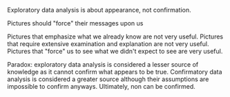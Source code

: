 Exploratory data analysis is about appearance, not confirmation. 

Pictures should "force" their messages upon us

Pictures that emphasize what we already know are not very useful. Pictures that require extensive examination and explanation are not very useful. Pictures that "force" us to see what we didn't expect to see are very useful. 

Paradox: exploratory data analysis is considered a lesser source of knowledge as it cannot confirm what appears to be true. Confirmatory data analysis is considered a greater source although their assumptions are impossible to confirm anyways. Ultimately, non can be confirmed.











